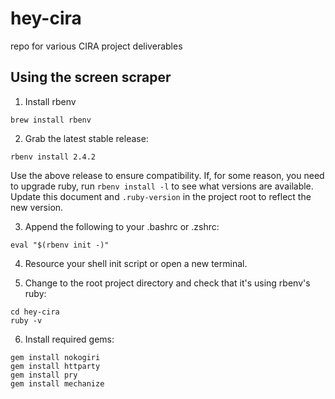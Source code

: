 # hey-cira
repo for various CIRA project deliverables

## Using the screen scraper

1. Install rbenv

  ```
  brew install rbenv
  ```

2. Grab the latest stable release:

  ```
  rbenv install 2.4.2
  ```

  Use the above release to ensure compatibility. If, for some reason, you need to upgrade ruby, run `rbenv install -l` to see what versions are available. Update this document and `.ruby-version` in the project root to reflect the new version.

3. Append the following to your .bashrc or .zshrc:

  ```
  eval "$(rbenv init -)"
  ```

4. Resource your shell init script or open a new terminal.

5. Change to the root project directory and check that it's using rbenv's ruby:

  ```
  cd hey-cira
  ruby -v
  ```

6. Install required gems:

  ```
  gem install nokogiri
  gem install httparty
  gem install pry
  gem install mechanize
  ```